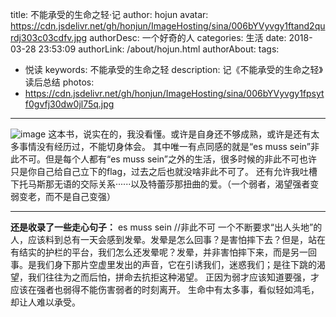 title: 不能承受的生命之轻·记
author: hojun
avatar: https://cdn.jsdelivr.net/gh/honjun/ImageHosting/sina/006bYVyvgy1ftand2qurdj303c03cdfv.jpg
authorDesc: 一个好奇的人
categories: 生活
date: 2018-03-28 23:53:09
authorLink: /about/hojun.html
authorAbout:
tags:
 - 悦读
keywords: 不能承受的生命之轻
description: 记《不能承受的生命之轻》读后总结
photos: 
 - https://cdn.jsdelivr.net/gh/honjun/ImageHosting/sina/006bYVyvgy1fpsytf0gvfj30dw0jl75q.jpg
---
![image](https://cdn.jsdelivr.net/gh/honjun/ImageHosting/sina/006bYVyvgy1fpsytf0gvfj30dw0jl75q.jpg)
这本书，说实在的，我没看懂。或许是自身还不够成熟，或许是还有太多事情没有经历过，不能切身体会。
其中唯一有点同感的就是“es muss sein”非此不可。但是每个人都有“es muss sein”之外的生活，很多时候的非此不可也许只是你自己给自己立下的flag，过去之后也就没啥非此不可了。
还有允许我吐槽下托马斯那无语的交际关系······以及特蕾莎那扭曲的爱。（一个弱者，渴望强者变弱变老，而不是自己变强）

----------


**还是收录了一些走心句子：**
es muss sein //非此不可
一个不断要求“出人头地”的人，应该料到总有一天会感到发晕。发晕是怎么回事？是害怕摔下去？但是，站在有结实的护栏的平台，我们怎么还发晕呢？发晕，并非害怕摔下来，而是另一回事。是我们身下那片空虚里发出的声音，它在引诱我们，迷惑我们；是往下跳的渴望，我们往往为之而后怕，拼命去抗拒这种渴望。
正因为弱才应该知道要强，才应该在强者也弱得不能伤害弱者的时刻离开。
生命中有太多事，看似轻如鸿毛，却让人难以承受。